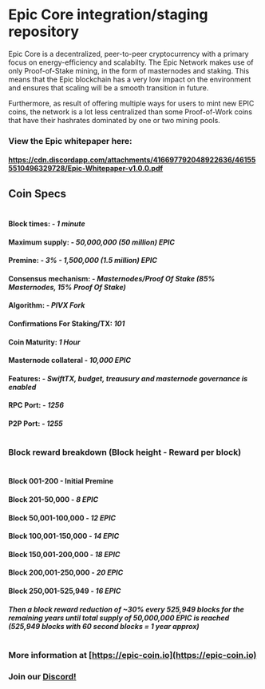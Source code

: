 # Epic Core integration/staging repository

Epic Core is a decentralized, peer-to-peer cryptocurrency with a primary focus on energy-efficiency and scalabilty. The Epic Network makes use of only Proof-of-Stake mining, in the form of masternodes and staking. This means that the Epic blockchain has a very low impact on the environment and ensures that scaling will be a smooth transition in future. 

Furthermore, as result of offering multiple ways for users to mint new EPIC coins, the network is a lot less centralized than some Proof-of-Work coins that have their hashrates dominated by one or two mining pools.

### View the Epic whitepaper here: 

#### https://cdn.discordapp.com/attachments/416697792048922636/461555510496329728/Epic-Whitepaper-v1.0.0.pdf

## Coin Specs

#

#### Block times: - *1 minute* 
#### Maximum supply: - *50,000,000 (50 million) EPIC*
#### Premine: - *3% - 1,500,000 (1.5 million) EPIC*
#### Consensus mechanism: - *Masternodes/Proof Of Stake (85% Masternodes, 15% Proof Of Stake)*
#### Algorithm: - *PIVX Fork* 
#### Confirmations For Staking/TX: *101*
#### Coin Maturity: *1 Hour*
#### Masternode collateral - *10,000 EPIC*  
#### Features: - *SwiftTX, budget, treausury and masternode governance is enabled* 
#### RPC Port: - *1256* 
#### P2P Port: - *1255* 

#

### Block reward breakdown (Block height - Reward per block)
#
#### Block 001-200 - Initial Premine

#### Block 201-50,000	  -   *8 EPIC*

#### Block 50,001-100,000   -   *12 EPIC*

#### Block 100,001-150,000  -   *14 EPIC*

#### Block 150,001-200,000  -   *18 EPIC*

#### Block 200,001-250,000  -  *20 EPIC*

#### Block 250,001-525,949   -   *16 EPIC*

#### *Then a block reward reduction of ~30% every 525,949 blocks for the remaining years until total supply of 50,000,000 EPIC is reached (525,949 blocks with 60 second blocks = 1 year approx)*

#

### More information at [https://epic-coin.io](https://epic-coin.io)
### Join our [Discord!](https://discord.gg/hKcEDms)

